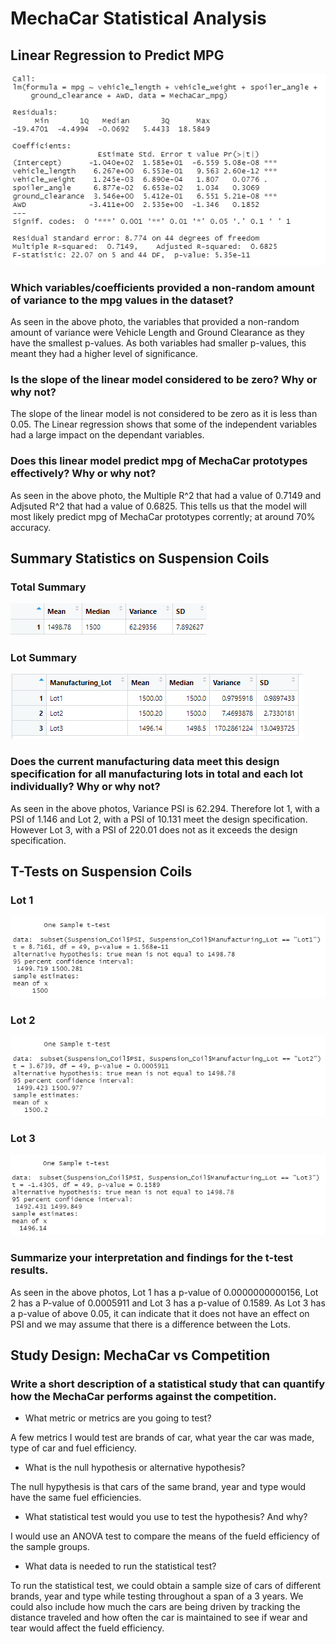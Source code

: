 # MechaCar Statistical Analysis

## Linear Regression to Predict MPG

![d_1_2.PNG](https://github.com/nyoung246/MechaCar_Statistical_Analysis/blob/main/Resources/d_1_2.PNG)

### Which variables/coefficients provided a non-random amount of variance to the mpg values in the dataset?

As seen in the above photo, the variables that provided a non-random amount of variance were Vehicle Length and Ground Clearance as they have the smallest p-values. As both variables had smaller p-values, this meant they had a higher level of significance.

### Is the slope of the linear model considered to be zero? Why or why not?

The slope of the linear model is not considered to be zero as it is less than 0.05. The Linear regression shows that some of the independent variables had a large impact on the dependant variables.

### Does this linear model predict mpg of MechaCar prototypes effectively? Why or why not?

As seen in the above photo, the Multiple R^2 that had a value of 0.7149 and Adjsuted R^2 that had a value of 0.6825. This tells us that the model will most likely predict mpg of MechaCar prototypes corrently; at around 70% accuracy. 

## Summary Statistics on Suspension Coils

### Total Summary
![d_2_total_summary.PNG](https://github.com/nyoung246/MechaCar_Statistical_Analysis/blob/main/Resources/d_2_total_summary.PNG)
### Lot Summary
![d_2_lot_summary.PNG](https://github.com/nyoung246/MechaCar_Statistical_Analysis/blob/main/Resources/d_2_lot_summary.PNG)

### Does the current manufacturing data meet this design specification for all manufacturing lots in total and each lot individually? Why or why not?

As seen in the above photos, Variance PSI is 62.294. Therefore lot 1, with a PSI of 1.146 and Lot 2, with a PSI of 10.131 meet the design specification. However Lot 3, with a PSI of 220.01 does not as it exceeds the design specification.

## T-Tests on Suspension Coils

### Lot 1
![d_3_lot1.PNG](https://github.com/nyoung246/MechaCar_Statistical_Analysis/blob/main/Resources/d_3_lot1.PNG)

### Lot 2
![d_3_lot2.PNG](https://github.com/nyoung246/MechaCar_Statistical_Analysis/blob/main/Resources/d_3_lot2.PNG)

### Lot 3
![d_3_lot3.PNG](https://github.com/nyoung246/MechaCar_Statistical_Analysis/blob/main/Resources/d_3_lot3.PNG)

### Summarize your interpretation and findings for the t-test results.

As seen in the above photos, Lot 1 has a p-value of 0.0000000000156, Lot 2 has a P-value of 0.0005911 and Lot 3 has a p-value of 0.1589. As Lot 3 has a p-value of above 0.05, it can indicate that it does not have an effect on PSI and we may assume that there is a difference between the Lots.

## Study Design: MechaCar vs Competition

### Write a short description of a statistical study that can quantify how the MechaCar performs against the competition.

* What metric or metrics are you going to test?

A few metrics I would test are brands of car, what year the car was made, type of car and fuel efficiency. 

* What is the null hypothesis or alternative hypothesis?

The null hypythesis is that cars of the same brand, year and type would have the same fuel efficiencies. 

* What statistical test would you use to test the hypothesis? And why?

I would use an ANOVA test to compare the means of the fueld efficiency of the sample groups.

* What data is needed to run the statistical test?

To run the statistical test, we could obtain a sample size of cars of different brands, year and type while testing throughout a span of a 3 years. We could also include how much the cars are being driven by tracking the distance traveled and how often the car is maintained to see if wear and tear would affect the fueld efficiency. 

